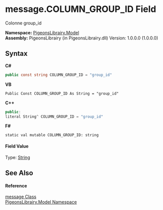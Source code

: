 # message.COLUMN_GROUP_ID Field
 

Colonne group_id

**Namespace:**&nbsp;<a href="740f9e4a-e251-715e-60bf-e906871d97b4">PigeonsLibrairy.Model</a><br />**Assembly:**&nbsp;PigeonsLibrairy (in PigeonsLibrairy.dll) Version: 1.0.0.0 (1.0.0.0)

## Syntax

**C#**<br />
``` C#
public const string COLUMN_GROUP_ID = "group_id"
```

**VB**<br />
``` VB
Public Const COLUMN_GROUP_ID As String = "group_id"
```

**C++**<br />
``` C++
public:
literal String^ COLUMN_GROUP_ID = "group_id"
```

**F#**<br />
``` F#
static val mutable COLUMN_GROUP_ID: string
```


#### Field Value
Type: <a href="http://msdn2.microsoft.com/en-us/library/s1wwdcbf" target="_blank">String</a>

## See Also


#### Reference
<a href="891709b8-1ff0-58b3-9aa4-f3f06f37a146">message Class</a><br /><a href="740f9e4a-e251-715e-60bf-e906871d97b4">PigeonsLibrairy.Model Namespace</a><br />